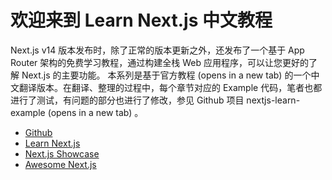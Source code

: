 # 欢迎来到 Learn Next.js 中文教程
Next.js v14 版本发布时，除了正常的版本更新之外，还发布了一个基于 App Router 架构的免费学习教程，通过构建全栈 Web 应用程序，可以让您更好的了解 Next.js 的主要功能。
本系列是基于官方教程
(opens in a new tab)
的一个中文翻译版本。在翻译、整理的过程中，每个章节对应的 Example 代码，笔者也都进行了测试，有问题的部分也进行了修改，参见 Github 项目 nextjs-learn-example
(opens in a new tab)
。
- [Github](https://github.com/chansee97/nextjs-learn-example)
- [Learn Next.js](https://nextjs.org/learn)
- [Next.js Showcase](https://nextjs.org/showcase)
- [Awesome Next.js](https://github.com/unicodeveloper/awesome-nextjs)